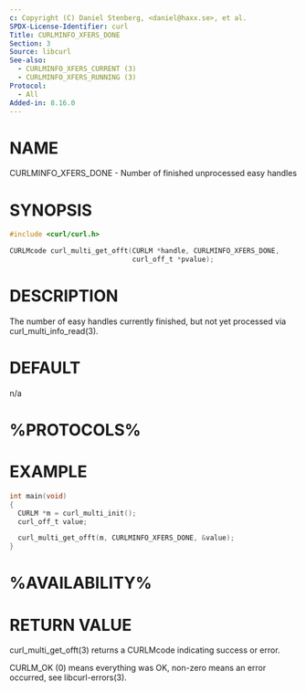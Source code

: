 ```yaml
---
c: Copyright (C) Daniel Stenberg, <daniel@haxx.se>, et al.
SPDX-License-Identifier: curl
Title: CURLMINFO_XFERS_DONE
Section: 3
Source: libcurl
See-also:
  - CURLMINFO_XFERS_CURRENT (3)
  - CURLMINFO_XFERS_RUNNING (3)
Protocol:
  - All
Added-in: 8.16.0
---
```


# NAME

CURLMINFO_XFERS_DONE - Number of finished unprocessed easy handles

# SYNOPSIS

~~~c
#include <curl/curl.h>

CURLMcode curl_multi_get_offt(CURLM *handle, CURLMINFO_XFERS_DONE,
                              curl_off_t *pvalue);
~~~

# DESCRIPTION

The number of easy handles currently finished, but not yet processed via
curl_multi_info_read(3).

# DEFAULT

n/a

# %PROTOCOLS%

# EXAMPLE

~~~c
int main(void)
{
  CURLM *m = curl_multi_init();
  curl_off_t value;

  curl_multi_get_offt(m, CURLMINFO_XFERS_DONE, &value);
}
~~~

# %AVAILABILITY%

# RETURN VALUE

curl_multi_get_offt(3) returns a CURLMcode indicating success or error.

CURLM_OK (0) means everything was OK, non-zero means an error occurred, see
libcurl-errors(3).
